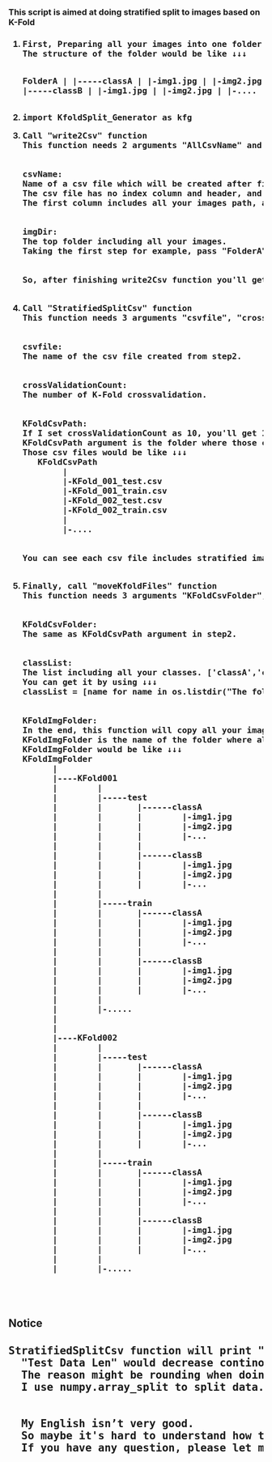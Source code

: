 <h3>This script is aimed at doing stratified split to images based on K-Fold<h3>

<ol>
  <li><pre>First, Preparing all your images into one folder.
The structure of the folder would be like ↓↓↓ 
   
   FolderA
        |
        |-----classA
        |       |-img1.jpg
        |       |-img2.jpg
        |       |-....
        |
        |
        |-----classB
        |       |-img1.jpg
        |       |-img2.jpg
        |       |-....
        |
        |-.....
  </pre>
  </li>
  <li>
  <pre>import KfoldSplit_Generator as kfg</pre>
  </li>
  <li>
  <pre>Call "write2Csv" function
This function needs 2 arguments "AllCsvName" and "AllImgDir"
<br>
csvName:
Name of a csv file which will be created after finishing the function.
The csv file has no index column and header, and includes 2 columns.
The first column includes all your images path, and the second column includes your the classes of the images.
<br>
imgDir:
The top folder including all your images.
Taking the first step for example, pass "FolderA" to an imgDir argument.
<br>
So, after finishing write2Csv function you'll get a csv file.
  </pre>
  </li>
  <li>
  <pre>Call "StratifiedSplitCsv" function
This function needs 3 arguments "csvfile", "crossValidationCount" and "KFoldCsvPath"
<br>
csvfile:
The name of the csv file created from step2.
<br>
crossValidationCount:
The number of K-Fold crossvalidation.
<br>
KFoldCsvPath:
If I set crossValidationCount as 10, you'll get 10 training csv files and 10 testing csv files after finishing this function.
KFoldCsvPath argument is the folder where those csv files will be saved.
Those csv files would be like ↓↓↓ 
   KFoldCsvPath
        |
        |-KFold_001_test.csv
        |-KFold_001_train.csv
        |-KFold_002_test.csv
        |-KFold_002_train.csv
        |
        |-....
<br> 
You can see each csv file includes stratified image names which are splited proportionally.
  </pre>
  </li>
  <li>
  <pre>Finally, call "moveKfoldFiles" function
This function needs 3 arguments "KFoldCsvFolder", "KFoldImgFolder" and "classList"
<br>
KFoldCsvFolder:
The same as KFoldCsvPath argument in step2.
<br>
classList:
The list including all your classes. ['classA','classB','classC'...]
You can get it by using ↓↓↓
classList = [name for name in os.listdir("The folder containing all your classes")]
<br>
KFoldImgFolder:
In the end, this function will copy all your images from the folder mentioned in step1 to KFoldImgFolder folder.
KFoldImgFolder is the name of the folder where all splitted images will be saved.
KFoldImgFolder would be like ↓↓↓ 
KFoldImgFolder
      |
      |----KFold001
      |        |
      |        |-----test
      |        |       |------classA
      |        |       |        |-img1.jpg
      |        |       |        |-img2.jpg
      |        |       |        |-...
      |        |       |
      |        |       |------classB
      |        |       |        |-img1.jpg
      |        |       |        |-img2.jpg
      |        |       |        |-...
      |        |
      |        |-----train
      |        |       |------classA
      |        |       |        |-img1.jpg
      |        |       |        |-img2.jpg
      |        |       |        |-...
      |        |       |
      |        |       |------classB
      |        |       |        |-img1.jpg
      |        |       |        |-img2.jpg
      |        |       |        |-...
      |        |
      |        |-.....
      |
      |
      |----KFold002
      |        |
      |        |-----test
      |        |       |------classA
      |        |       |        |-img1.jpg
      |        |       |        |-img2.jpg
      |        |       |        |-...
      |        |       |
      |        |       |------classB
      |        |       |        |-img1.jpg
      |        |       |        |-img2.jpg
      |        |       |        |-...
      |        |
      |        |-----train
      |        |       |------classA
      |        |       |        |-img1.jpg
      |        |       |        |-img2.jpg
      |        |       |        |-...
      |        |       |
      |        |       |------classB
      |        |       |        |-img1.jpg
      |        |       |        |-img2.jpg
      |        |       |        |-...
      |        |
      |        |-.....
      <br>
  </pre>
  </li>
</ol>

<h2>Notice<h2>
  <pre>StratifiedSplitCsv function will print "Training Data Len:" and Test Data Len:".
  "Test Data Len" would decrease continously.
  The reason might be rounding when doing stratified split.
  I use numpy.array_split to split data.
  <br>
  My English isn’t very good.
  So maybe it's hard to understand how to use this API.
  If you have any question, please let me know.
  </pre>



